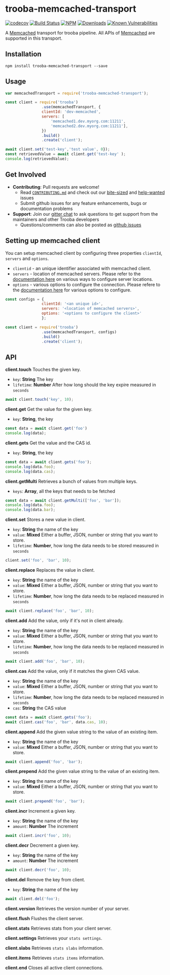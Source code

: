# trooba-memcached-transport
[![codecov](https://codecov.io/gh/trooba/trooba-memcached-transport/branch/master/graph/badge.svg)](https://codecov.io/gh/trooba/trooba-memcached-transport)
[![Build Status](https://travis-ci.org/trooba/trooba-memcached-transport.svg?branch=master)](https://travis-ci.org/trooba/trooba-memcached-transport) [![NPM](https://img.shields.io/npm/v/trooba-memcached-transport.svg)](https://www.npmjs.com/package/trooba-memcached-transport)
[![Downloads](https://img.shields.io/npm/dm/trooba.svg)](http://npm-stat.com/charts.html?package=trooba-memcached-transport)
[![Known Vulnerabilities](https://snyk.io/test/github/trooba/trooba-memcached-transport/badge.svg)](https://snyk.io/test/github/trooba/trooba-memcached-transport)

A [Memcached](https://github.com/3rd-Eden/memcached) transport for trooba pipeline. All APIs of [Memcached](https://github.com/3rd-Eden/memcached) are supported in this transport.

## Installation

```
npm install trooba-memcached-transport --save
```

## Usage

```js
var memcachedTransport = require('trooba-memcached-transport');    

const client = require('trooba')
                .use(memcachedTransport, {
                clientId: 'dev-memcached',
                servers: [ 
                    'memcached1.dev.myorg.com:11211',
                    'memcached2.dev.myorg.com:11211'],
                })
                .build()
                .create('client');

await client.set('test-key','test value', 0});
const retrievedValue = await client.get('test-key' );
console.log(retrievedValue);

```

## Get Involved

- **Contributing**: Pull requests are welcome!
    - Read [`CONTRIBUTING.md`](.github/CONTRIBUTING.md) and check out our [bite-sized](https://github.com/trooba/trooba-memcached-transport/issues?q=is%3Aissue+is%3Aopen+label%3Adifficulty%3Abite-sized) and [help-wanted](https://github.com/trooba/trooba-memcached-transport/issues?q=is%3Aissue+is%3Aopen+label%3Astatus%3Ahelp-wanted) issues
    - Submit github issues for any feature enhancements, bugs or documentation problems
- **Support**: Join our [gitter chat](https://gitter.im/trooba) to ask questions to get support from the maintainers and other Trooba developers
    - Questions/comments can also be posted as [github issues](https://github.com/trooba/trooba-memcached-transport/issues)

## Setting up memcached client
You can setup memcached client by configuring three properties `clientId`, `servers` and `options`. 
* `clientid` - an unique identifier associated with memcached client.
* `servers` - location of memcached servers. Please refer to the [documentation here](https://www.npmjs.com/package/memcached#server-locations) on various ways to configure server locations.
* `options` - various options to configure the connection. Please refere to the [documentation here](https://www.npmjs.com/package/memcached#options) for various options to configure.

```js
const configs = {
                clientId: '<an unique id>',
                servers: '<location of memcached servers>',
                options: '<options to configure the client>'               
                };

const client = require('trooba')
                .use(memcachedTransport, configs)
                .build()
                .create('client');
```
## API

**client.touch** Touches the given key.

* `key`: **String** The key
* `lifetime`: **Number** After how long should the key expire measured in `seconds`

```js
await client.touch('key', 10);
```

**client.get** Get the value for the given key.

* `key`: **String**, the key

```js
const data = await client.get('foo')
console.log(data);
```

**client.gets** Get the value and the CAS id.

* `key`: **String**, the key

```js
const data = await client.gets('foo');
console.log(data.foo);
console.log(data.cas);
```
**client.getMulti** Retrieves a bunch of values from multiple keys.

* `keys`: **Array**, all the keys that needs to be fetched

```js
const data = await client.getMulti(['foo', 'bar']);
console.log(data.foo);
console.log(data.bar);
```

**client.set** Stores a new value in client.

* `key`: **String** the name of the key
* `value`: **Mixed** Either a buffer, JSON, number or string that you want to store.
* `lifetime`: **Number**, how long the data needs to be stored measured in `seconds`


```js
client.set('foo', 'bar', 10);
```

**client.replace** Replaces the value in client.

* `key`: **String** the name of the key
* `value`: **Mixed** Either a buffer, JSON, number or string that you want to store.
* `lifetime`: **Number**, how long the data needs to be replaced measured in `seconds`

```js
await client.replace('foo', 'bar', 10);
```

**client.add** Add the value, only if it's not in client already.

* `key`: **String** the name of the key
* `value`: **Mixed** Either a buffer, JSON, number or string that you want to store.
* `lifetime`: **Number**, how long the data needs to be replaced measured in `seconds`

```js
await client.add('foo', 'bar', 10);
```

**client.cas** Add the value, only if it matches the given CAS value.

* `key`: **String** the name of the key
* `value`: **Mixed** Either a buffer, JSON, number or string that you want to store.
* `lifetime`: **Number**, how long the data needs to be replaced measured in `seconds`
* `cas`: **String** the CAS value

```js
const data = await client.gets('foo');
await client.cas('foo', 'bar', data.cas, 10);
```

**client.append** Add the given value string to the value of an existing item.

* `key`: **String** the name of the key
* `value`: **Mixed** Either a buffer, JSON, number or string that you want to store.

```js
await client.append('foo', 'bar');
```

**client.prepend** Add the given value string to the value of an existing item.

* `key`: **String** the name of the key
* `value`: **Mixed** Either a buffer, JSON, number or string that you want to store.

```js
await client.prepend('foo', 'bar');
```

**client.incr** Increment a given key.

* `key`: **String** the name of the key
* `amount`: **Number** The increment

```js
await client.incr('foo', 10);
```

**client.decr** Decrement a given key.

* `key`: **String** the name of the key
* `amount`: **Number** The increment

```js
await client.decr('foo', 10);
```

**client.del** Remove the key from client.

* `key`: **String** the name of the key

```js
await client.del('foo');
```

**client.version** Retrieves the version number of your server.

**client.flush** Flushes the client server.

**client.stats** Retrieves stats from your client server.

**client.settings** Retrieves your `stats settings`.

**client.slabs** Retrieves `stats slabs` information.

**client.items** Retrieves `stats items` information.

**client.end** Closes all active client connections.
